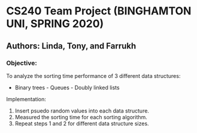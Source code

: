 # CS240 Team Project (BINGHAMTON UNI, SPRING 2020)
## Authors: Linda, Tony, and Farrukh

### Objective:
To analyze the sorting time performance of 3 different data structures:
- Binary trees
            - Queues
        - Doubly linked lists
  
Implementation:
1. Insert psuedo random values into each data structure.
2. Measured the sorting time for each sorting algorithm.
3. Repeat steps 1 and 2 for different data structure sizes.
